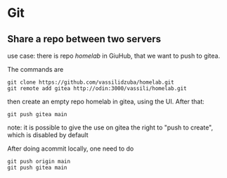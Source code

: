 # Git

## Share a repo between two servers

use case: there is repo *homelab* in GiuHub, that we want to push to gitea.

The commands are 

    git clone https://github.com/vassilidzuba/homelab.git
    git remote add gitea http://odin:3000/vassili/homelab.git

then create an empty repo homelab in gitea, using the UI. After that:

    git push gitea main

note: it is possible to give the use on gitea the right to "push to create", which is disabled by default

After doing acommit locally, one need to do

    git push origin main
    git push gitea main